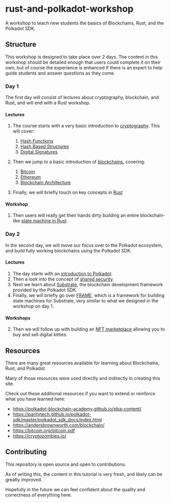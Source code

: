 # rust-and-polkadot-workshop

 A workshop to teach new students the basics of Blockchains, Rust, and the Polkadot SDK.

## Structure

This workshop is designed to take place over 2 days.
The content in this workshop should be detailed enough that users could complete it on their own, but of course the experience is enhanced if there is an expert to help guide students and answer questions as they come.

### Day 1

The first day will consist of lectures about cryptography, blockchain, and Rust, and will end with a Rust workshop.

#### Lectures

1. The course starts with a very basic introduction to [cryptography](pre-rust/crypto/). This will cover:
	1. [Hash Functions](pre-rust/crypto/hash.md)
	2. [Hash Based Structures](pre-rust/crypto/hash-structures.md)
	3. [Digital Signatures](pre-rust/crypto/signatures.md)

2. Then we jump to a basic introduction of [blockchains](pre-rust/blockchain/), covering:
	1. [Bitcoin](pre-rust/blockchain/bitcoin.md)
	2. [Ethereum](pre-rust/blockchain/ethereum.md)
	3. [Blockchain Architecture](pre-rust/blockchain/architecture.md)

3. Finally, we will briefly touch on key concepts in [Rust](pre-rust/why-rust.md)

#### Workshop

1. Then users will really get their hands dirty building an entire blockchain-like [state machine in Rust](https://www.shawntabrizi.com/rust-state-machine/).

### Day 2

In the second day, we will move our focus over to the Polkadot ecosystem, and build fully working blockchains using the Polkadot SDK.

#### Lectures

1. The day starts with an [introduction to Polkadot](pre-polkadot/polkadot-basics.md).
2. Then a look into the concept of [shared security](pre-polkadot/shared-security.md).
3. Next we learn about [Substrate](pre-polkadot/substrate-basics.md), the blockchain development framework provided by the Polkadot SDK.
4. Finally, we will briefly go over [FRAME](pre-polkadot/frame-basics.md), which is a framework for building state machines for Substrate, very similar to what we designed in the workshop on day 1.

#### Workshops

<!-- TODO FIX TUTORIAL: 1. We will then use Substrate and FRAME to build our very first [Proof of Existence Blockchain](polkadot/proof-of-existence/). -->
2. Then we will follow up with building an [NFT marketplace](https://www.shawntabrizi.com/substrate-collectables-workshop/) allowing you to buy and sell digital kitties.

## Resources

There are many great resources available for learning about Blockchains, Rust, and Polkadot.

Many of those resources were used directly and indirectly in creating this site.

Check out these additional resources if you want to extend or reinforce what you have learned here:

- https://polkadot-blockchain-academy.github.io/pba-content/
- https://paritytech.github.io/polkadot-sdk/master/polkadot_sdk_docs/index.html
- https://andersbrownworth.com/blockchain/
- https://bitcoin.org/bitcoin.pdf
- https://cryptozombies.io/

## Contributing

This repository is open source and open to contributions.

As of writing this, the content in this tutorial is very fresh, and likely can be greatly improved.

Hopefully in the future we can feel confident about the quality and correctness of everything here.
